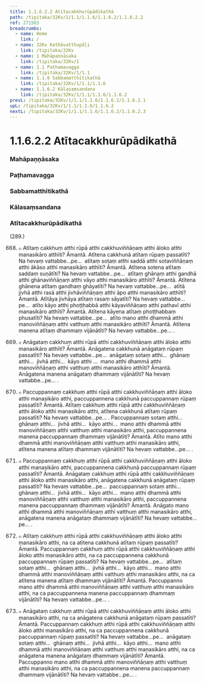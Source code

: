 ```yaml
---
title: 1.1.6.2.2 Atītacakkhurūpādikathā
path: /tipitaka/32Kv/1/1.1/1.1.6/1.1.6.2/1.1.6.2.2
ref: 271563
breadcrumbs:
  - name: Home
    link: /
  - name: 32Kv Kathāvatthupāḷi
    link: /tipitaka/32Kv
  - name: 1 Mahāpaṇṇāsaka
    link: /tipitaka/32Kv/1
  - name: 1.1 Paṭhamavagga
    link: /tipitaka/32Kv/1/1.1
  - name: 1.1.6 Sabbamatthītikathā
    link: /tipitaka/32Kv/1/1.1/1.1.6
  - name: 1.1.6.2 Kālasaṃsandana
    link: /tipitaka/32Kv/1/1.1/1.1.6/1.1.6.2
prevL: /tipitaka/32Kv/1/1.1/1.1.6/1.1.6.2/1.1.6.2.1
upL: /tipitaka/32Kv/1/1.1/1.1.6/1.1.6.2
nextL: /tipitaka/32Kv/1/1.1/1.1.6/1.1.6.2/1.1.6.2.3
---
```


# 1.1.6.2.2 Atītacakkhurūpādikathā

### Mahāpaṇṇāsaka

### Paṭhamavagga

### Sabbamatthītikathā

### Kālasaṃsandana

### Atītacakkhurūpādikathā

(289.)

668. ๐ Atītaṃ cakkhuṃ atthi rūpā atthi cakkhuviññāṇaṃ atthi āloko atthi manasikāro atthīti? Āmantā. Atītena cakkhunā atītaṃ rūpaṃ passatīti? Na hevaṃ vattabbe…pe…  atītaṃ sotaṃ atthi saddā atthi sotaviññāṇaṃ atthi ākāso atthi manasikāro atthīti? Āmantā. Atītena sotena atītaṃ saddaṃ suṇātīti? Na hevaṃ vattabbe…pe…  atītaṃ ghānaṃ atthi gandhā atthi ghānaviññāṇaṃ atthi vāyo atthi manasikāro atthīti? Āmantā. Atītena ghānena atītaṃ gandhaṃ ghāyatīti? Na hevaṃ vattabbe…pe…  atītā jivhā atthi rasā atthi jivhāviññāṇaṃ atthi āpo atthi manasikāro atthīti? Āmantā. Atītāya jivhāya atītaṃ rasaṃ sāyatīti? Na hevaṃ vattabbe…pe…  atīto kāyo atthi phoṭṭhabbā atthi kāyaviññāṇaṃ atthi pathavī atthi manasikāro atthīti? Āmantā. Atītena kāyena atītaṃ phoṭṭhabbaṃ phusatīti? Na hevaṃ vattabbe…pe…  atīto mano atthi dhammā atthi manoviññāṇaṃ atthi vatthuṃ atthi manasikāro atthīti? Āmantā. Atītena manena atītaṃ dhammaṃ vijānātīti? Na hevaṃ vattabbe…pe… .

669. ๐ Anāgataṃ cakkhuṃ atthi rūpā atthi cakkhuviññāṇaṃ atthi āloko atthi manasikāro atthīti? Āmantā. Anāgatena cakkhunā anāgataṃ rūpaṃ passatīti? Na hevaṃ vattabbe…pe…  anāgataṃ sotaṃ atthi…  ghānaṃ atthi…  jivhā atthi…  kāyo atthi …  mano atthi dhammā atthi manoviññāṇaṃ atthi vatthuṃ atthi manasikāro atthīti? Āmantā. Anāgatena manena anāgataṃ dhammaṃ vijānātīti? Na hevaṃ vattabbe…pe… .

670. ๐ Paccuppannaṃ cakkhuṃ atthi rūpā atthi cakkhuviññāṇaṃ atthi āloko atthi manasikāro atthi, paccuppannena cakkhunā paccuppannaṃ rūpaṃ passatīti? Āmantā. Atītaṃ cakkhuṃ atthi rūpā atthi cakkhuviññāṇaṃ atthi āloko atthi manasikāro atthi, atītena cakkhunā atītaṃ rūpaṃ passatīti? Na hevaṃ vattabbe…pe… . Paccuppannaṃ sotaṃ atthi…  ghānaṃ atthi…  jivhā atthi…  kāyo atthi…  mano atthi dhammā atthi manoviññāṇaṃ atthi vatthuṃ atthi manasikāro atthi, paccuppannena manena paccuppannaṃ dhammaṃ vijānātīti? Āmantā. Atīto mano atthi dhammā atthi manoviññāṇaṃ atthi vatthuṃ atthi manasikāro atthi, atītena manena atītaṃ dhammaṃ vijānātīti? Na hevaṃ vattabbe…pe… .

671. ๐ Paccuppannaṃ cakkhuṃ atthi rūpā atthi cakkhuviññāṇaṃ atthi āloko atthi manasikāro atthi, paccuppannena cakkhunā paccuppannaṃ rūpaṃ passatīti? Āmantā. Anāgataṃ cakkhuṃ atthi rūpā atthi cakkhuviññāṇaṃ atthi āloko atthi manasikāro atthi, anāgatena cakkhunā anāgataṃ rūpaṃ passatīti? Na hevaṃ vattabbe…pe…  paccuppannaṃ sotaṃ atthi…  ghānaṃ atthi…  jivhā atthi…  kāyo atthi…  mano atthi dhammā atthi manoviññāṇaṃ atthi vatthuṃ atthi manasikāro atthi, paccuppannena manena paccuppannaṃ dhammaṃ vijānātīti? Āmantā. Anāgato mano atthi dhammā atthi manoviññāṇaṃ atthi vatthuṃ atthi manasikāro atthi, anāgatena manena anāgataṃ dhammaṃ vijānātīti? Na hevaṃ vattabbe…pe… .

672. ๐ Atītaṃ cakkhuṃ atthi rūpā atthi cakkhuviññāṇaṃ atthi āloko atthi manasikāro atthi, na ca atītena cakkhunā atītaṃ rūpaṃ passatīti? Āmantā. Paccuppannaṃ cakkhuṃ atthi rūpā atthi cakkhuviññāṇaṃ atthi āloko atthi manasikāro atthi, na ca paccuppannena cakkhunā paccuppannaṃ rūpaṃ passatīti? Na hevaṃ vattabbe…pe…  atītaṃ sotaṃ atthi…  ghānaṃ atthi…  jivhā atthi…  kāyo atthi…  mano atthi dhammā atthi manoviññāṇaṃ atthi vatthuṃ atthi manasikāro atthi, na ca atītena manena atītaṃ dhammaṃ vijānātīti? Āmantā. Paccuppanno mano atthi dhammā atthi manoviññāṇaṃ atthi vatthuṃ atthi manasikāro atthi, na ca paccuppannena manena paccuppannaṃ dhammaṃ vijānātīti? Na hevaṃ vattabbe…pe… .

673. ๐ Anāgataṃ cakkhuṃ atthi rūpā atthi cakkhuviññāṇaṃ atthi āloko atthi manasikāro atthi, na ca anāgatena cakkhunā anāgataṃ rūpaṃ passatīti? Āmantā. Paccuppannaṃ cakkhuṃ atthi rūpā atthi cakkhuviññāṇaṃ atthi āloko atthi manasikāro atthi, na ca paccuppannena cakkhunā paccuppannaṃ rūpaṃ passatīti? Na hevaṃ vattabbe…pe…  anāgataṃ sotaṃ atthi…  ghānaṃ atthi…  jivhā atthi…  kāyo atthi…  mano atthi dhammā atthi manoviññāṇaṃ atthi vatthuṃ atthi manasikāro atthi, na ca anāgatena manena anāgataṃ dhammaṃ vijānātīti? Āmantā. Paccuppanno mano atthi dhammā atthi manoviññāṇaṃ atthi vatthuṃ atthi manasikāro atthi, na ca paccuppannena manena paccuppannaṃ dhammaṃ vijānātīti? Na hevaṃ vattabbe…pe… .


